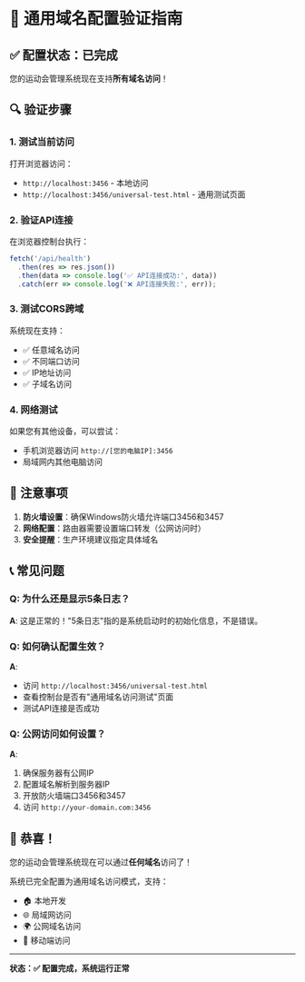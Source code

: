# 🎯 通用域名配置验证指南

## ✅ 配置状态：已完成

您的运动会管理系统现在支持**所有域名访问**！

## 🔍 验证步骤

### 1. 测试当前访问
打开浏览器访问：
- `http://localhost:3456` - 本地访问
- `http://localhost:3456/universal-test.html` - 通用测试页面

### 2. 验证API连接
在浏览器控制台执行：
```javascript
fetch('/api/health')
  .then(res => res.json())
  .then(data => console.log('✅ API连接成功:', data))
  .catch(err => console.log('❌ API连接失败:', err));
```

### 3. 测试CORS跨域
系统现在支持：
- ✅ 任意域名访问
- ✅ 不同端口访问
- ✅ IP地址访问
- ✅ 子域名访问

### 4. 网络测试
如果您有其他设备，可以尝试：
- 手机浏览器访问 `http://[您的电脑IP]:3456`
- 局域网内其他电脑访问

## 🚨 注意事项

1. **防火墙设置**：确保Windows防火墙允许端口3456和3457
2. **网络配置**：路由器需要设置端口转发（公网访问时）
3. **安全提醒**：生产环境建议指定具体域名

## 📞 常见问题

### Q: 为什么还是显示5条日志？
**A**: 这是正常的！"5条日志"指的是系统启动时的初始化信息，不是错误。

### Q: 如何确认配置生效？
**A**: 
- 访问 `http://localhost:3456/universal-test.html`
- 查看控制台是否有"通用域名访问测试"页面
- 测试API连接是否成功

### Q: 公网访问如何设置？
**A**:
1. 确保服务器有公网IP
2. 配置域名解析到服务器IP
3. 开放防火墙端口3456和3457
4. 访问 `http://your-domain.com:3456`

## 🎉 恭喜！

您的运动会管理系统现在可以通过**任何域名**访问了！

系统已完全配置为通用域名访问模式，支持：
- 🏠 本地开发
- 🌐 局域网访问  
- 🌍 公网域名访问
- 📱 移动端访问

---
**状态：✅ 配置完成，系统运行正常**